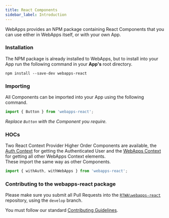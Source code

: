 ```yaml
---
title: React Components
sidebar_label: Introduction
---
```


WebApps provides an NPM package containing React Components that you can use either in WebApps itself, or with your own App.

### Installation

The NPM package is already installed to WebApps, but to install into your App run the following command in your **App's** root directory.
```
npm install --save-dev webapps-react
```

### Importing

All Components can be imported into your App using the following command.
```jsx
import { Button } from 'webapps-react';
```
_Replace `Button` with the Component you require._

### HOCs

Two React Context Provider Higher Order Components are available, the [Auth Context](auth-context) for getting the Authenticated User and the [WebApps Context](webapps-context) for getting all other WebApps Context elements.<br />
These import the same way as other Components.
```jsx
import { withAuth, withWebApps } from 'webapps-react';
```

### Contributing to the webapps-react package

Please make sure you submit all Pull Requests into the [`RTWA\webapps-react`](https://github.com/RTWA/webapps-react) repository, using the `develop` branch.

You must follow our standard [Contributing Guidelines](../introduction).